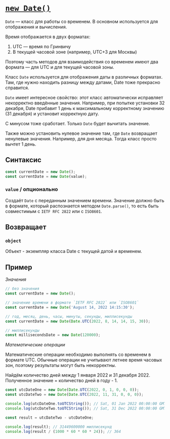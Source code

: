 # [`new Date()`](../index.md)

`Date` — класс для работы со временем. В основном используется для отображения и вычисления.

Время отображается в двух форматах:

1. UTC — время по Гринвичу
2. В текущей часовой зоне (например, UTC+3 для Москвы)

Поэтому часть методов для взаимодействия со временем имеют два формата — для UTC и для текущей часовой зоны.

Класс `Date` используется для отображения даты в различных форматах. Там, где нужно находить разницу между датами, Date тоже прекрасно справится.

`Date` имеет интересное свойство: этот класс автоматически исправляет некорректно введённые значения. Например, при попытке установки 32 декабря, Date прибавит 1 день к максимальному корректному значению (31 декабря) и установит корректную дату.

С минусом тоже сработает. Только `Date` будет вычитать значение.

Также можно установить нулевое значение там, где `Date` возвращает ненулевые значения. Например, для дня месяца. Тогда класс просто вычтет 1 день.

## Синтаксис

```js
const currentDate = new Date();
const currentDate = new Date(value);
```

### `value` / опционально

Создаёт `Date` с переданным значением времени. Значение должно быть в формате, который распознается методом `Date.parse()`, то есть быть совместимым с `IETF RFC 2822` или с `ISO8601`.

## Возвращает

### `object`

Объект - экземпляр класса Date с текущей датой и временем.

## Пример

_Значения_

```js
// без значения
const currentDate = new Date();

// значение времени в формате `IETF RFC 2822` или `ISO8601`
const currentDate = new Date('August 14, 2022 14:15:30');

// год, месяц, день, часы, минуты, секунды, миллисекунды
const currentDate = new Date(Date.UTC(2022, 8, 14, 14, 15, 30));

// миллисекунды
const millisecondsDate = new Date(120000);
```

_Математические операции_

Математические операции необходимо выполнять со временем в формате UTC. Обычные операции не учитывают летнее время часовых зон, поэтому результаты могут быть некорректны.

Найдём количество дней между 1 января 2022 и 31 декабря 2022. Полученное значение = количество дней в году - 1.

```js
const utcDateOne = new Date(Date.UTC(2022, 0, 1, 0, 0, 0));
const utcDateTwo = new Date(Date.UTC(2022, 11, 31, 0, 0, 0));

console.log(utcDateOne.toUTCString()); // Sat, 01 Jan 2022 00:00:00 GMT
console.log(utcDateTwo.toUTCString()); // Sat, 31 Dec 2022 00:00:00 GMT

const result = utcDateTwo - utcDateOne;

console.log(result); // 31449600000 миллисекунд
console.log(result / (1000 * 60 * 60 * 24)); // 364
```
